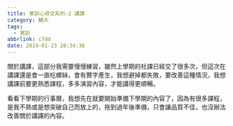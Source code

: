 ```yaml
---
title: 寒訓心得文系列-2 講課
category: 輔大
tags:
  - 寒訓
abbrlink: c7dd
date: 2019-01-23 20:34:36
---
```

關於講課，這部分我需要慢慢練習，雖然上學期的社課已經交了很多次，但這次在講課還是會一直吃螺絲，會有贅字產生，我想避掉都失敗，要改善這種情況，我想講課前要更熟悉課程，多多演習內容，才能講得更順暢。
<!-- more -->
看看下學期的行事曆，我想先在就要開始準備下學期的內容了，因為有很多課程，是我不熟或是想突破自己而放上的，拖到過年後準備，只會讓品質不佳，也沒辦法改善關於講課的內容。